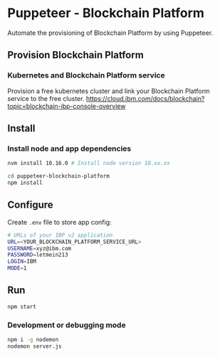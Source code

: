 # Puppeteer - Blockchain Platform


Automate the provisioning of Blockchain Platform by using Puppeteer.

## Provision Blockchain Platform

### Kubernetes and Blockchain Platform service
Provision a free kubernetes cluster and link your Blockchain Platform service to the free cluster. https://cloud.ibm.com/docs/blockchain?topic=blockchain-ibp-console-overview

## Install

### Install node and app dependencies
```bash
nvm install 10.16.0 # Install node version 10.xx.xx

cd puppeteer-blockchain-platform
npm install
```

## Configure

Create `.env` file to store app config:


```bash
# URLs of your IBP v2 application
URL=<YOUR_BLOCKCHAIN_PLATFORM_SERVICE_URL>
USERNAME=xyz@ibm.com
PASSWORD=letmein213
LOGIN=IBM
MODE=1
```

## Run

```bash
npm start
```

### Development or debugging mode
```bash
npm i -g nodemon
nodemon server.js
```

